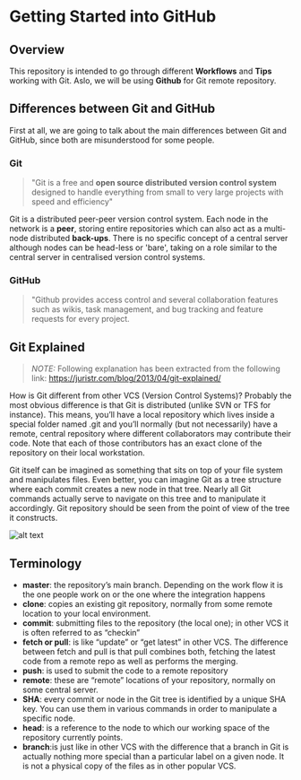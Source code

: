 #  Getting Started into GitHub

## Overview

This repository is intended to go through different **Workflows** and **Tips** working with Git. Aslo, we will be using **Github** for Git remote repository.
 
## Differences between Git and GitHub

First at all, we are going to talk about the main differences between Git and GitHub, since both are misunderstood for some people.
	
### Git

>"Git is a free and **open source distributed version control system** designed to handle everything from small to very large projects with speed and efficiency"
	
Git is a distributed peer-peer version control system. Each node in the network is a **peer**, storing entire repositories which can also act as a multi-node distributed **back-ups**. There is no specific concept of a central server although nodes can be head-less or 'bare', taking on a role similar to the central server in centralised version control systems.

	
### GitHub
			
>"Github provides access control and several collaboration features such as wikis, task management, and bug tracking and feature requests for every project.
	
## Git Explained	
	
>*NOTE:* Following explanation has been extracted from the following link: https://juristr.com/blog/2013/04/git-explained/
	
How is Git different from other VCS (Version Control Systems)? Probably the most obvious difference is that Git is distributed (unlike SVN or TFS for instance). This means, you’ll have a local repository which lives inside a special folder named .git and you’ll normally (but not necessarily) have a remote, central repository where different collaborators may contribute their code. Note that each of those contributors has an exact clone of the repository on their local workstation.

Git itself can be imagined as something that sits on top of your file system and manipulates files. Even better, you can imagine Git as a tree structure where each commit creates a new node in that tree. Nearly all Git commands actually serve to navigate on this tree and to manipulate it accordingly.
Git repository should be seen from the point of view of the tree it constructs. 

![alt text](http://git-scm.com/figures/18333fig0106-tn.png "Git Local Workflow")

## Terminology

- **master**: the repository’s main branch. Depending on the work flow it is the one people work on or the one where the integration happens
- **clone**: copies an existing git repository, normally from some remote location to your local environment.
- **commit**: submitting files to the repository (the local one); in other VCS it is often referred to as “checkin”
- **fetch or pull**: is like “update” or “get latest” in other VCS. The difference between fetch and pull is that pull combines both, fetching the latest code from a remote repo as well as performs the merging.
- **push**: is used to submit the code to a remote repository
- **remote**: these are “remote” locations of your repository, normally on some central server.
- **SHA**: every commit or node in the Git tree is identified by a unique SHA key. You can use them in various commands in order to manipulate a specific node.
- **head**: is a reference to the node to which our working space of the repository currently points.
- **branch**:is just like in other VCS with the difference that a branch in Git is actually nothing more special than a particular label on a given node. It is not a physical copy of the files as in other popular VCS.








 


